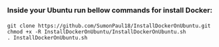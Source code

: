 ### Inside your Ubuntu run bellow commands for install Docker: 
#### 
    git clone https://github.com/SumonPaul18/InstallDockerOnUbuntu.git
    chmod +x -R InstallDockerOnUbuntu/InstallDockerOnUbuntu.sh
    . InstallDockerOnUbuntu.sh   
#### 
